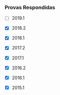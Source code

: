### Provas Respondidas

  * [ ] 2019.1
  * [x] 2018.2
  * [x] 2018.1
  * [x] 2017.2
  * [x] 2017.1
  * [x] 2016.2
  * [x] 2016.1
  * [x] 2015.1

